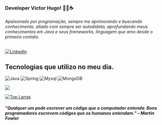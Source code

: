 
### Developer Victor Hugo! 👨‍💻☕
###### Apaixonado por programação, sempre me aprimorando e buscando conhecimento, aliado com sempre ser autodidata, aprofundando meus conhecimentos em Java e seus frameworks, linguagem que amo desde o primeiro contato.

[![LinkedIn](https://img.shields.io/badge/LinkedIn-0077B5?style=for-the-badge&logo=linkedin&logoColor=white)](https://www.linkedin.com/in/victor-hugo-vitorino-abreu-eleot%C3%A9rio-5606241b5/)

## Tecnologias que utilizo no meu dia.
![Java](https://img.shields.io/badge/Java-ED8B00?style=for-the-badge&logo=openjdk&logoColor=white)
![Spring](https://img.shields.io/badge/Spring-6DB33F?style=for-the-badge&logo=spring&logoColor=white)
![Mysql](https://img.shields.io/badge/MySQL-00000F?style=for-the-badge&logo=mysql&logoColor=white)
![MongoDB](https://img.shields.io/badge/MongoDB-4EA94B?style=for-the-badge&logo=mongodb&logoColor=white)

![](https://github-readme-stats.vercel.app/api?username=victordeveloperhugo&show_icons=true&theme=radical)

[![Top Langs](https://github-readme-stats.vercel.app/api/top-langs/?username=victordeveloperhugo&layout=donut-vertical)](https://github.com/anuraghazra/github-readme-stats)

##### "Qualquer um pode escrever um código que o computador entenda. Bons programadores escrevem códigos que os humanos entendam." – Martin Fowler
